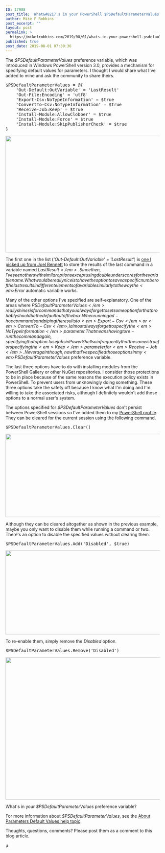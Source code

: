 ```yaml
---
ID: 17988
post_title: 'What&#8217;s in your PowerShell $PSDefaultParameterValues Preference Variable?'
author: Mike F Robbins
post_excerpt: ""
layout: post
permalink: >
  https://mikefrobbins.com/2019/08/01/whats-in-your-powershell-psdefaultparametervalues-preference-variable/
published: true
post_date: 2019-08-01 07:30:36
---
```

The <em>$PSDefaultParameterValues</em> preference variable, which was introduced in Windows PowerShell version 3.0, provides a mechanism for specifying default values for parameters. I thought I would share what I've added to mine and ask the community to share theirs.
<pre class="lang:ps decode:true">$PSDefaultParameterValues = @{
    'Out-Default:OutVariable' = 'LastResult'
    'Out-File:Encoding' = 'utf8'
    'Export-Csv:NoTypeInformation' = $true
    'ConvertTo-Csv:NoTypeInformation' = $true
    'Receive-Job:Keep' = $true
    'Install-Module:AllowClobber' = $true
    'Install-Module:Force' = $true
    'Install-Module:SkipPublisherCheck' = $true
}</pre>
<a href="https://mikefrobbins.com/wp-content/uploads/2019/08/psdefaultparametervalues1a.jpg"><img class="alignnone size-full wp-image-17996" src="https://mikefrobbins.com/wp-content/uploads/2019/08/psdefaultparametervalues1a.jpg" alt="" width="859" height="381" /></a>

The first one in the list (<em>'Out-Default:OutVariable' = 'LastResult'</em>) is <a href="https://twitter.com/Jaykul/status/783051182805815296" target="_blank" rel="noopener noreferrer">one I picked up from Joel Bennett</a> to store the results of the last command in a variable named <em>$LastResult</em>. Since then, I've seen others with similar options except using double underscores for the variable name. What would be really nice is to have the option to save a specific number of the last results in different elements of a variable similarly to the way the <em>$Error</em> automatic variable works.

Many of the other options I've specified are self-explanatory. One of the areas where <em>$PSDefaultParameterValues</em> really shines is for commands that you always forget to set some option for that probably should be the default out of the box. When running ad-hoc commands and piping the results to <em>Export-Csv</em> or <em>ConvertTo-Csv</em>, I almost always forget to specify the <em>NoTypeInformation</em> parameter. That means having to re-run the command again, specifying that option. I use jobs in PowerShell so infrequently that the same is true for specifying the <em>Keep</em> parameter for <em>Receive-Job</em>. Never again though, now that I've specified those options in my <em>$PSDefaultParameterValues</em> preference variable.

The last three options have to do with installing modules from the PowerShell Gallery or other NuGet repositories. I consider those protections to be in place because of the same reasons the execution policy exists in PowerShell. To prevent users from unknowingly doing something. These three options take the safety off because I know what I'm doing and I'm willing to take the associated risks, although I definitely wouldn't add those options to a normal user's system.

The options specified for <em>$PSDefaultParameterValues</em> don't persist between PowerShell sessions so I've added them to my <a href="https://docs.microsoft.com/en-us/powershell/module/microsoft.powershell.core/about/about_profiles" target="_blank" rel="noopener noreferrer">PowerShell profile</a>. They can be cleared for the current session using the following command.
<pre class="lang:ps decode:true ">$PSDefaultParameterValues.Clear()</pre>
<a href="https://mikefrobbins.com/wp-content/uploads/2019/08/psdefaultparametervalues2a.jpg"><img class="alignnone size-full wp-image-17997" src="https://mikefrobbins.com/wp-content/uploads/2019/08/psdefaultparametervalues2a.jpg" alt="" width="859" height="272" /></a>

Although they can be cleared altogether as shown in the previous example, maybe you only want to disable them while running a command or two. There's an option to disable the specified values without clearing them.
<pre class="lang:ps decode:true">$PSDefaultParameterValues.Add('Disabled', $true)</pre>
<a href="https://mikefrobbins.com/wp-content/uploads/2019/08/psdefaultparametervalues3a.jpg"><img class="alignnone size-full wp-image-17998" src="https://mikefrobbins.com/wp-content/uploads/2019/08/psdefaultparametervalues3a.jpg" alt="" width="859" height="274" /></a>

To re-enable them, simply remove the <em>Disabled</em> option.
<pre class="lang:ps decode:true ">$PSDefaultParameterValues.Remove('Disabled')</pre>
<a href="https://mikefrobbins.com/wp-content/uploads/2019/08/psdefaultparametervalues4a.jpg"><img class="alignnone size-full wp-image-18001" src="https://mikefrobbins.com/wp-content/uploads/2019/08/psdefaultparametervalues4a.jpg" alt="" width="859" height="465" /></a>

What's in your <em>$PSDefaultParameterValues</em> preference variable?

For more information about <em>$PSDefaultParameterValues</em>, see the <a href="https://docs.microsoft.com/en-us/powershell/module/microsoft.powershell.core/about/about_parameters_default_values" target="_blank" rel="noopener noreferrer">About Parameters Default Values help topic</a>.

Thoughts, questions, comments? Please post them as a comment to this blog article.

µ